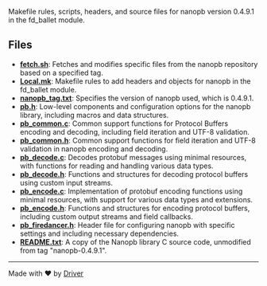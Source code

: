 <!--------------------------------------------------------------------------------->
<!-- IMPORTANT: This file is auto-generated by Driver (https://driver.ai). -------->
<!-- Manual edits may be overwritten on future commits. --------------------------->
<!--------------------------------------------------------------------------------->

Makefile rules, scripts, headers, and source files for nanopb version 0.4.9.1 in the fd_ballet module.


## Files
- **[fetch.sh](fetch.sh.md)**: Fetches and modifies specific files from the nanopb repository based on a specified tag.
- **[Local.mk](Local.mk.md)**: Makefile rules to add headers and objects for nanopb in the fd_ballet module.
- **[nanopb_tag.txt](nanopb_tag.txt.md)**: Specifies the version of nanopb used, which is 0.4.9.1.
- **[pb.h](pb.h.md)**: Low-level components and configuration options for the nanopb library, including macros and data structures.
- **[pb_common.c](pb_common.c.md)**: Common support functions for Protocol Buffers encoding and decoding, including field iteration and UTF-8 validation.
- **[pb_common.h](pb_common.h.md)**: Common support functions for field iteration and UTF-8 validation in nanopb encoding and decoding.
- **[pb_decode.c](pb_decode.c.md)**: Decodes protobuf messages using minimal resources, with functions for reading and handling various data types.
- **[pb_decode.h](pb_decode.h.md)**: Functions and structures for decoding protocol buffers using custom input streams.
- **[pb_encode.c](pb_encode.c.md)**: Implementation of protobuf encoding functions using minimal resources, with support for various data types and extensions.
- **[pb_encode.h](pb_encode.h.md)**: Functions and structures for encoding protocol buffers, including custom output streams and field callbacks.
- **[pb_firedancer.h](pb_firedancer.h.md)**: Header file for configuring nanopb with specific settings and including necessary dependencies.
- **[README.txt](README.txt.md)**: A copy of the Nanopb library C source code, unmodified from tag "nanopb-0.4.9.1".

---
Made with ❤️ by [Driver](https://www.driver.ai/)